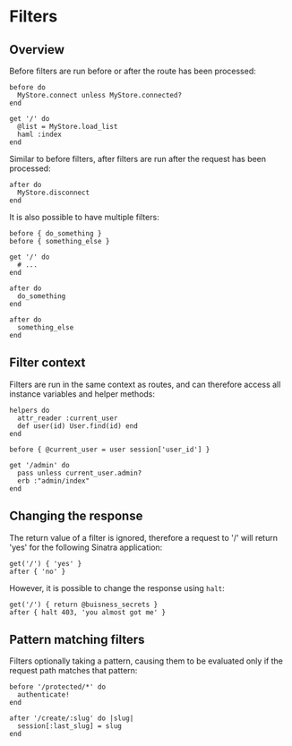 Filters
=======

Overview
--------

Before filters are run before or after the route has been processed:

    before do
      MyStore.connect unless MyStore.connected?
    end
    
    get '/' do
      @list = MyStore.load_list
      haml :index
    end

Similar to before filters, after filters are run after the request has been
processed:

    after do
      MyStore.disconnect
    end

It is also possible to have multiple filters:

    before { do_something }
    before { something_else }
    
    get '/' do
      # ...
    end
    
    after do
      do_something
    end
    
    after do
      something_else
    end

Filter context
--------------

Filters are run in the same context as routes, and can therefore access all instance variables and helper methods:

    helpers do
      attr_reader :current_user
      def user(id) User.find(id) end
    end
    
    before { @current_user = user session['user_id'] }
    
    get '/admin' do
      pass unless current_user.admin?
      erb :"admin/index"
    end

Changing the response
---------------------

The return value of a filter is ignored, therefore a request to '/' will return 'yes' for the following Sinatra application:

    get('/') { 'yes' }
    after { 'no' }

However, it is possible to change the response using `halt`:

    get('/') { return @buisness_secrets }
    after { halt 403, 'you almost got me' }

Pattern matching filters
------------------------

Filters optionally taking a pattern, causing them to be evaluated only if the request path matches that pattern:

    before '/protected/*' do
      authenticate!
    end
  
    after '/create/:slug' do |slug|
      session[:last_slug] = slug
    end

